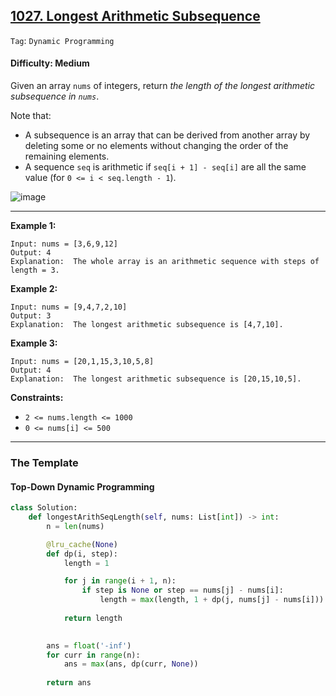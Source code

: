 ## [1027. Longest Arithmetic Subsequence](https://leetcode.com/problems/longest-arithmetic-subsequence/)

```Tag```: ```Dynamic Programming```

#### Difficulty: Medium

Given an array ```nums``` of integers, return _the length of the longest arithmetic subsequence in ```nums```_.

Note that:

- A subsequence is an array that can be derived from another array by deleting some or no elements without changing the order of the remaining elements.
- A sequence ```seq``` is arithmetic if ```seq[i + 1] - seq[i]``` are all the same value (for ```0 <= i < seq.length - 1```).

![image](https://github.com/quananhle/Python/assets/35042430/91223a7e-c5f4-4266-abb3-e2e1d0f9f451)

---

__Example 1:__
```
Input: nums = [3,6,9,12]
Output: 4
Explanation:  The whole array is an arithmetic sequence with steps of length = 3.
```

__Example 2:__
```
Input: nums = [9,4,7,2,10]
Output: 3
Explanation:  The longest arithmetic subsequence is [4,7,10].
```

__Example 3:__
```
Input: nums = [20,1,15,3,10,5,8]
Output: 4
Explanation:  The longest arithmetic subsequence is [20,15,10,5].
```

__Constraints:__

- ```2 <= nums.length <= 1000```
- ```0 <= nums[i] <= 500```

---

### The Template

#### Top-Down Dynamic Programming

```Python
class Solution:
    def longestArithSeqLength(self, nums: List[int]) -> int:
        n = len(nums)

        @lru_cache(None)
        def dp(i, step):
            length = 1

            for j in range(i + 1, n):
                if step is None or step == nums[j] - nums[i]:
                    length = max(length, 1 + dp(j, nums[j] - nums[i]))
            
            return length
        

        ans = float('-inf')
        for curr in range(n):
            ans = max(ans, dp(curr, None))
        
        return ans
```
